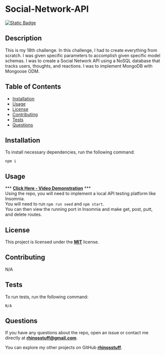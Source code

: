 
  # Social-Network-API
  [![Static Badge](https://img.shields.io/badge/license-MIT-blue.svg)](./LICENSE)

  ## Description
  This is my 18th challenge. In this challenge, I had to create everything from scratch. I was given specific parameters to accomplish given specific model schemas. I was to create a Social Network API using a NoSQL database that tracks users, thoughts, and reactions. I was to implement MongoDB with Mongoose ODM. 

  ## Table of Contents 
  * [Installation](#installation)
  * [Usage](#usage)
  * [License](#license)
  * [Contributing](#contributing)
  * [Tests](#tests)
  * [Questions](#questions)

  ## Installation
  To install necessary dependencies, run the following command:
  ```
  npm i
  ```
  ## Usage
  *** **[Click Here - Video Demonstration](https://drive.google.com/file/d/19saMg3SoLMemJDSd9ifrwUhyFiFyIKWx/view?usp=drive_link)** ***  
  Using the repo, you will need to implement a local API testing platform like Insomnia.  
  You will need to run `npm run seed` and `npm start`.  
  You can then view the running port in Insomnia and make get, post, putt, and delete routes. 

  ## License
  This project is licensed under the **[MIT](./LICENSE)** license.

  ## Contributing
  N/A

  ## Tests
  To run tests, run the following command:
  ```    
  N/A
  ```
  ## Questions
  If you have any questions about the repo, open an issue or contact me directly at **rhinosstuff@gmail.com**.
  
  You can explore my other projects on GitHub **[rhinosstuff](https://github.com/rhinosstuff)**.
  
  